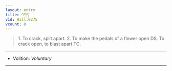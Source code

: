 ```yaml
---
layout: entry
title: འགད་
vid: Hill:0275
vcount: 0
---
```

> 1\. To crack, split apart\. 2\. To make the pedals of a flower open DS\. To crack open, to blast apart TC\.

---
* Volition: _Voluntary_

---


